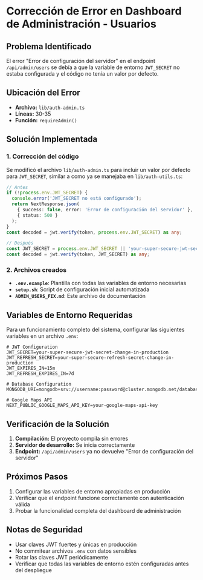 # Corrección de Error en Dashboard de Administración - Usuarios

## Problema Identificado

El error "Error de configuración del servidor" en el endpoint `/api/admin/users` se debía a que la variable de entorno `JWT_SECRET` no estaba configurada y el código no tenía un valor por defecto.

## Ubicación del Error

- **Archivo:** `lib/auth-admin.ts`
- **Líneas:** 30-35
- **Función:** `requireAdmin()`

## Solución Implementada

### 1. Corrección del código

Se modificó el archivo `lib/auth-admin.ts` para incluir un valor por defecto para `JWT_SECRET`, similar a como ya se manejaba en `lib/auth-utils.ts`:

```typescript
// Antes
if (!process.env.JWT_SECRET) {
  console.error('JWT_SECRET no está configurado');
  return NextResponse.json(
    { success: false, error: 'Error de configuración del servidor' },
    { status: 500 }
  );
}
const decoded = jwt.verify(token, process.env.JWT_SECRET) as any;

// Después
const JWT_SECRET = process.env.JWT_SECRET || 'your-super-secure-jwt-secret-change-in-production';
const decoded = jwt.verify(token, JWT_SECRET) as any;
```

### 2. Archivos creados

- **`.env.example`**: Plantilla con todas las variables de entorno necesarias
- **`setup.sh`**: Script de configuración inicial automatizada
- **`ADMIN_USERS_FIX.md`**: Este archivo de documentación

## Variables de Entorno Requeridas

Para un funcionamiento completo del sistema, configurar las siguientes variables en un archivo `.env`:

```env
# JWT Configuration
JWT_SECRET=your-super-secure-jwt-secret-change-in-production
JWT_REFRESH_SECRET=your-super-secure-refresh-secret-change-in-production
JWT_EXPIRES_IN=15m
JWT_REFRESH_EXPIRES_IN=7d

# Database Configuration
MONGODB_URI=mongodb+srv://username:password@cluster.mongodb.net/database

# Google Maps API
NEXT_PUBLIC_GOOGLE_MAPS_API_KEY=your-google-maps-api-key
```

## Verificación de la Solución

1. **Compilación:** El proyecto compila sin errores
2. **Servidor de desarrollo:** Se inicia correctamente
3. **Endpoint:** `/api/admin/users` ya no devuelve "Error de configuración del servidor"

## Próximos Pasos

1. Configurar las variables de entorno apropiadas en producción
2. Verificar que el endpoint funcione correctamente con autenticación válida
3. Probar la funcionalidad completa del dashboard de administración

## Notas de Seguridad

- Usar claves JWT fuertes y únicas en producción
- No commitear archivos `.env` con datos sensibles
- Rotar las claves JWT periódicamente
- Verificar que todas las variables de entorno estén configuradas antes del despliegue
